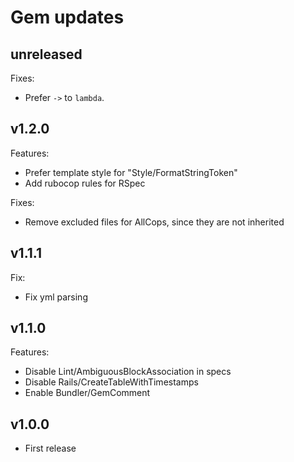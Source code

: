 Gem updates
===========

## unreleased

Fixes:
- Prefer `->` to `lambda`.

## v1.2.0

Features:
- Prefer template style for "Style/FormatStringToken"
- Add rubocop rules for RSpec

Fixes:
- Remove excluded files for AllCops, since they are not inherited

## v1.1.1

Fix:
- Fix yml parsing

## v1.1.0

Features:
- Disable Lint/AmbiguousBlockAssociation in specs
- Disable Rails/CreateTableWithTimestamps
- Enable Bundler/GemComment

## v1.0.0

- First release
